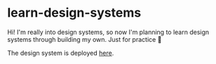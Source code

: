 # learn-design-systems

Hi! I'm really into design systems, so now I'm planning to learn design systems through building my own. Just for practice :ship:

The design system is deployed [here](https://pavelkeyzik-desgin-system.netlify.app/).
